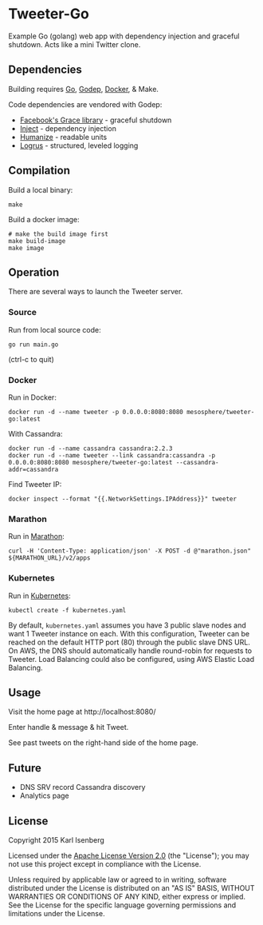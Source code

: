 # Tweeter-Go

Example Go (golang) web app with dependency injection and graceful shutdown. Acts like a mini Twitter clone.


## Dependencies

Building requires [Go](https://golang.org/doc/install), [Godep](https://github.com/tools/godep), [Docker](https://docs.docker.com/installation/), &amp; Make.

Code dependencies are vendored with Godep:

- [Facebook's Grace library](http://github.com/facebookgo/grace) - graceful shutdown
- [Inject](http://github.com/karlkfi/inject) - dependency injection
- [Humanize](http://github.com/dustin/go-humanize) - readable units
- [Logrus](http://github.com/Sirupsen/logrus) - structured, leveled logging


## Compilation

Build a local binary:

```
make
```

Build a docker image:

```
# make the build image first
make build-image
make image
```


## Operation

There are several ways to launch the Tweeter server.

### Source

Run from local source code:

```
go run main.go
```

(ctrl-c to quit)

### Docker

Run in Docker:

```
docker run -d --name tweeter -p 0.0.0.0:8080:8080 mesosphere/tweeter-go:latest
```

With Cassandra:

```
docker run -d --name cassandra cassandra:2.2.3
docker run -d --name tweeter --link cassandra:cassandra -p 0.0.0.0:8080:8080 mesosphere/tweeter-go:latest --cassandra-addr=cassandra
```

Find Tweeter IP:

```
docker inspect --format "{{.NetworkSettings.IPAddress}}" tweeter
```

### Marathon

Run in [Marathon](https://mesosphere.github.io/marathon/):

```
curl -H 'Content-Type: application/json' -X POST -d @"marathon.json" ${MARATHON_URL}/v2/apps
```

### Kubernetes

Run in [Kubernetes](http://kubernetes.io/):

```
kubectl create -f kubernetes.yaml
```

By default, `kubernetes.yaml` assumes you have 3 public slave nodes and want 1 Tweeter instance on each. With this configuration, Tweeter can be reached on the default HTTP port (80) through the public slave DNS URL. On AWS, the DNS should automatically handle round-robin for requests to Tweeter. Load Balancing could also be configured, using AWS Elastic Load Balancing.


## Usage

Visit the home page at http://localhost:8080/

Enter handle &amp; message &amp; hit Tweet.

See past tweets on the right-hand side of the home page.


## Future

- DNS SRV record Cassandra discovery
- Analytics page


## License

   Copyright 2015 Karl Isenberg

   Licensed under the [Apache License Version 2.0](LICENSE) (the "License");
   you may not use this project except in compliance with the License.

   Unless required by applicable law or agreed to in writing, software
   distributed under the License is distributed on an "AS IS" BASIS,
   WITHOUT WARRANTIES OR CONDITIONS OF ANY KIND, either express or implied.
   See the License for the specific language governing permissions and
   limitations under the License.
